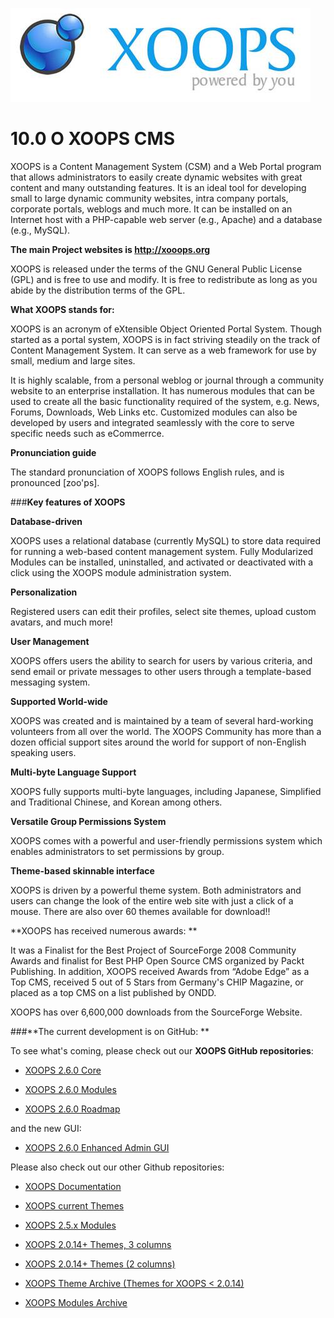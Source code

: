 ![](../assets/logoXoops.jpg)

# 10.0 О XOOPS CMS

XOOPS is a Content Management System (CSM) and a Web Portal program that allows administrators to easily create dynamic websites with great content and many outstanding features. It is an ideal tool for developing small to large dynamic community websites, intra company portals, corporate portals, weblogs and much more. It can be installed on an Internet host with a PHP-capable web server (e.g., Apache) and a database (e.g., MySQL).

**The main Project websites is http://xooops.org**

XOOPS is released under the terms of the GNU General Public License (GPL) and is free to use and modify. It is free to redistribute as long as you abide by the distribution terms of the GPL.

**What XOOPS stands for:**

XOOPS is an acronym of eXtensible Object Oriented Portal System. Though started as a portal system, XOOPS is in fact striving steadily on the track of Content Management System. It can serve as a web framework for use by small, medium and large sites.

It is highly scalable, from a personal weblog or journal through a community website to an enterprise installation. It has numerous modules that can be used to create all the basic functionality required of the system, e.g. News, Forums, Downloads, Web Links etc.  Customized modules can also be developed by users and integrated seamlessly with the core to serve specific needs such as eCommerrce.

**Pronunciation guide**

The standard pronunciation of XOOPS follows English rules, and is pronounced [zoo'ps].

###**Key features of XOOPS**

**Database-driven**

XOOPS uses a relational database (currently MySQL) to store data required for running a web-based content management system.
Fully Modularized
Modules can be installed, uninstalled, and activated or deactivated with a click using the XOOPS module administration system.

**Personalization**

Registered users can edit their profiles, select site themes, upload custom avatars, and much more!

**User Management**

XOOPS offers users the ability to search for users by various criteria, and send email or private messages to other users through a template-based messaging system.

**Supported World-wide**

XOOPS was created and is maintained by a team of several hard-working volunteers from all over the world. The XOOPS Community has more than a dozen official support sites around the world for support of non-English speaking users.

**Multi-byte Language Support**

XOOPS fully supports multi-byte languages, including Japanese, Simplified and Traditional Chinese, and Korean among others.

**Versatile Group Permissions System**

XOOPS comes with a powerful and user-friendly permissions system which enables administrators to set permissions by group.

**Theme-based skinnable interface**

XOOPS is driven by a powerful theme system. Both administrators and users can change the look of the entire web site with just a click of a mouse. There are also over 60 themes available for download!!

**XOOPS has received numerous awards: **

It was a Finalist for the Best Project of SourceForge 2008 Community Awards and finalist for Best PHP Open Source CMS organized by Packt Publishing.  In addition, XOOPS received Awards from “Adobe Edge” as a Top CMS, received 5 out of 5 Stars from Germany's CHIP Magazine, or placed as a top CMS on a list published by ONDD.

XOOPS has over 6,600,000 downloads from the SourceForge Website. 

###**The current development is on GitHub: **


To see what's coming, please check out our **XOOPS GitHub repositories**:

- [XOOPS 2.6.0 Core](https://github.com/XOOPS)

- [XOOPS 2.6.0 Modules](https://github.com/XoopsModules26x)


- [XOOPS 2.6.0 Roadmap](https://github.com/XOOPS/XoopsCore/labels/roadmap)

and the new GUI:

- [XOOPS 2.6.0 Enhanced Admin GUI](https://github.com/XOOPS/XoopsCore/issues/252)


Please also check out our other Github repositories:

- [XOOPS Documentation](https://github.com/XoopsDocs)

- [XOOPS current Themes](https://github.com/XoopsThemes)

- [XOOPS 2.5.x Modules](https://github.com/XoopsModules25x)

- [XOOPS 2.0.14+ Themes, 3 columns](https://github.com/XoopsThemes25xArchive-3col)

- [XOOPS 2.0.14+ Themes (2 columns)](https://github.com/XoopsThemes25xArchive-2col)

- [XOOPS Theme Archive (Themes for XOOPS < 2.0.14)](https://github.com/XoopsThemesArchive)

- [XOOPS Modules Archive](https://github.com/XoopsModulesArchive)